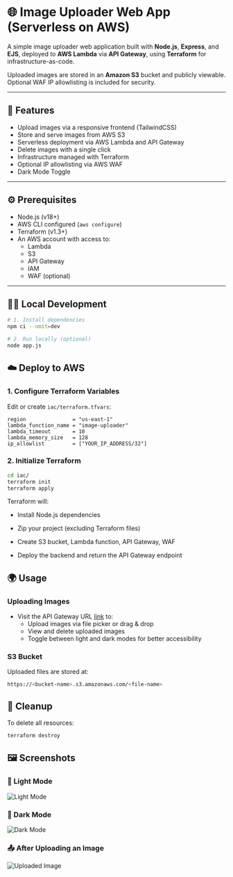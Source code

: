 # 🌐 Image Uploader Web App (Serverless on AWS)

A simple image uploader web application built with **Node.js**, **Express**, and **EJS**, deployed to **AWS Lambda** via **API Gateway**, using **Terraform** for infrastructure-as-code.

Uploaded images are stored in an **Amazon S3** bucket and publicly viewable. Optional WAF IP allowlisting is included for security.

---

## 🚀 Features

- Upload images via a responsive frontend (TailwindCSS)
- Store and serve images from AWS S3
- Serverless deployment via AWS Lambda and API Gateway
- Delete images with a single click
- Infrastructure managed with Terraform
- Optional IP allowlisting via AWS WAF
- Dark Mode Toggle

---
## ⚙️ Prerequisites

- Node.js (v18+)
- AWS CLI configured (`aws configure`)
- Terraform (v1.3+)
- An AWS account with access to:
  - Lambda
  - S3
  - API Gateway
  - IAM
  - WAF (optional)

---

## 🧑‍💻 Local Development

```bash
# 1. Install dependencies
npm ci --omit=dev

# 2. Run locally (optional)
node app.js
```

## ☁️ Deploy to AWS

### 1. Configure Terraform Variables

Edit or create `iac/terraform.tfvars`:

```hcl
region               = "us-east-1"
lambda_function_name = "image-uploader"
lambda_timeout       = 10
lambda_memory_size   = 128
ip_allowlist         = ["YOUR_IP_ADDRESS/32"]
```
### 2. Initialize Terraform
```bash
cd iac/
terraform init
terraform apply
```
Terraform will:

- Install Node.js dependencies

- Zip your project (excluding Terraform files)

- Create S3 bucket, Lambda function, API Gateway, WAF

- Deploy the backend and return the API Gateway endpoint

## 🌍 Usage

### Uploading Images

- Visit the API Gateway URL [link](https://b0ixlzmenh.execute-api.eu-central-1.amazonaws.com/prod) to:
  - Upload images via file picker or drag & drop
  - View and delete uploaded images
  - Toggle between light and dark modes for better accessibility

### S3 Bucket
Uploaded files are stored at:
```bash
https://<bucket-name>.s3.amazonaws.com/<file-name>
```

## 🧹 Cleanup
To delete all resources:
```bash
terraform destroy
```
## 🖼️ Screenshots

### 🔆 Light Mode
![Light Mode](screenshots/light-mode.png)

### 🌙 Dark Mode
![Dark Mode](screenshots/dark-mode.png)

### 📤 After Uploading an Image
![Uploaded Image](screenshots/uploaded-image.png)
